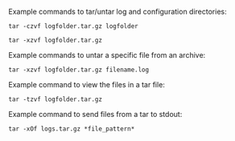 Example commands to tar/untar log and configuration directories: 

`tar -czvf logfolder.tar.gz logfolder`

`tar -xzvf logfolder.tar.gz`


Example commands to untar a specific file from an archive: 

`tar -xzvf logfolder.tar.gz filename.log`


Example command to view the files in a tar file:

`tar -tzvf logfolder.tar.gz`


Example command to send files from a tar to stdout:

`tar -xOf logs.tar.gz *file_pattern*`
